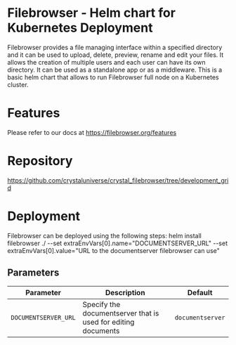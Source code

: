# Filebrowser - Helm chart for Kubernetes Deployment
Filebrowser provides a file managing interface within a specified directory and it can be used to upload, delete, preview, rename and edit your files. It allows the creation of multiple users and each user can have its own directory. It can be used as a standalone app or as a middleware.
This is a basic helm chart that allows to run Filebrowser full node on a Kubernetes cluster.

# Features
Please refer to our docs at https://filebrowser.org/features

# Repository
https://github.com/crystaluniverse/crystal_filebrowser/tree/development_grid
# Deployment
Filebrowser can be deployed using the following steps:
helm install filebrowser ./ 
--set extraEnvVars[0].name="DOCUMENTSERVER_URL"
--set extraEnvVars[0].value="URL to the documentserver filebrowser can use" 

## Parameters

| Parameter           | Description                                                         | Default |
|---------------------|---------------------------------------------------------------------|---------|
| `DOCUMENTSERVER_URL`| Specify the documentserver that is used for editing documents       | `documentserver`   |


